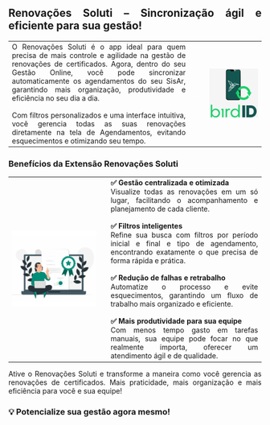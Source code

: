 <div style="text-align: justify">

## Renovações Soluti – Sincronização ágil e eficiente para sua gestão!

| | | |
|-|-|-|
|O Renovações Soluti é o app ideal para quem precisa de mais controle e agilidade na gestão de renovações de certificados. Agora, dentro do seu Gestão Online, você pode sincronizar automaticamente os agendamentos do seu SisAr, garantindo mais organização, produtividade e eficiência no seu dia a dia.<br><br>Com filtros personalizados e uma interface intuitiva, você gerencia todas as suas renovações diretamente na tela de Agendamentos, evitando esquecimentos e otimizando seu tempo. | <p style="color: white;"> ___ </p> |<img src="https://github.com/Gestao-Online/public-docs/blob/e6e1a3790b798879354d9175e908da471bd1355e/erp-v2/marketplace/extensions/br.com.gestao-online.renovacoes-soluti/assets/extensao_renovacoes_soluti_01.png?raw=true" alt="0" width="800">|

### Benefícios da Extensão Renovações Soluti

| | | |
|-|-|-|
|<img src="https://github.com/Gestao-Online/public-docs/blob/3cb4194a1019cdc31d3c39780a9e32aecd12e1a6/erp-v2/marketplace/extensions/br.com.gestao-online.renovacoes-soluti/assets/extensao_renovacoes_soluti_02.png?raw=true" alt="0" width="800"> | |**✅ Gestão centralizada e otimizada**<br>Visualize todas as renovações em um só lugar, facilitando o acompanhamento e planejamento de cada cliente.<br><br>**✅ Filtros inteligentes**<br>Refine sua busca com filtros por período inicial e final e tipo de agendamento, encontrando exatamente o que precisa de forma rápida e prática.<br><br>**✅ Redução de falhas e retrabalho**<br>Automatize o processo e evite esquecimentos, garantindo um fluxo de trabalho mais organizado e eficiente.<br><br>**✅ Mais produtividade para sua equipe**<br>Com menos tempo gasto em tarefas manuais, sua equipe pode focar no que realmente importa, oferecer um atendimento ágil e de qualidade. |



Ative o Renovações Soluti e transforme a maneira como você gerencia as renovações de certificados. Mais praticidade, mais organização e mais eficiência para você e sua equipe!

### 💡 Potencialize sua gestão agora mesmo!

</div>